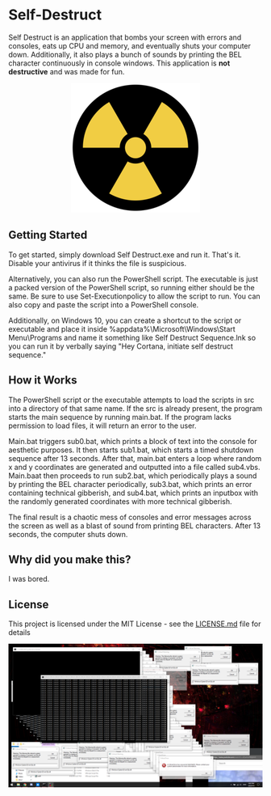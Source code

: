 # Self-Destruct
Self Destruct is an application that bombs your screen with errors and consoles, eats up CPU and memory, and eventually shuts your computer down. Additionally, it also plays a bunch of sounds by printing the BEL character continuously in console windows. This application is **not destructive** and was made for fun.
<p align="center">
  <img src="./res/Nuke.png" alt="Nuke">
</p>

## Getting Started
To get started, simply download Self Destruct.exe and run it. That's it. Disable your antivirus if it thinks the file is suspicious.

Alternatively, you can also run the PowerShell script. The executable is just a packed version of the PowerShell script, so running either should be the same. Be sure to use Set-Executionpolicy to allow the script to run. You can also copy and paste the script into a PowerShell console.

Additionally, on Windows 10, you can create a shortcut to the script or executable and place it inside %appdata%\Microsoft\Windows\Start Menu\Programs and name it something like Self Destruct Sequence.lnk so you can run it by verbally saying "Hey Cortana, initiate self destruct sequence."

## How it Works
The PowerShell script or the executable attempts to load the scripts in src into a directory of that same name. If the src is already present, the program starts the main sequence by running main.bat. If the program lacks permission to load files, it will return an error to the user.

Main.bat triggers sub0.bat, which prints a block of text into the console for aesthetic purposes. It then starts sub1.bat, which starts a timed shutdown sequence after 13 seconds. After that, main.bat enters a loop where random x and y coordinates are generated and outputted into a file called sub4.vbs. Main.baat then proceeds to run sub2.bat, which periodically plays a sound by printing the BEL character periodically, sub3.bat, which prints an error containing technical gibberish, and sub4.bat, which prints an inputbox with the randomly generated coordinates with more technical gibberish.

The final result is a chaotic mess of consoles and error messages across the screen as well as a blast of sound from printing BEL characters. After 13 seconds, the computer shuts down.

## Why did you make this?
I was bored.

## License
This project is licensed under the MIT License - see the [LICENSE.md](LICENSE.md) file for details

<p align="center">
  <img src="./res/Screenshot.png" alt="Screenshot">
</p>
